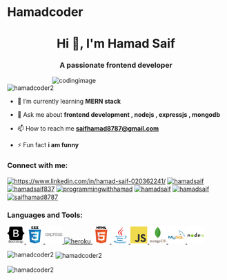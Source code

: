 # Hamadcoder

<h1 align="center">Hi 👋, I'm Hamad Saif</h1>
<h3 align="center">A passionate frontend developer</h3>

<img align="right" width="400"  src="https://cdn.dribbble.com/users/1162077/screenshots/4649464/media/c6590c70a5966a3baf311f081cdda5ff.gif" alt ="codingimage">


<p align="left"> <img src="https://komarev.com/ghpvc/?username=hamadcoder2&label=Profile%20views&color=0e75b6&style=flat" alt="hamadcoder2" /> </p>

- 🌱 I’m currently learning **MERN stack**

- 💬 Ask me about **frontend development , nodejs , expressjs , mongodb**

- 📫 How to reach me **saifhamad8787@gmail.com**

- ⚡ Fun fact **i am funny**

<h3 align="left">Connect with me:</h3>
<p align="left">
<a href="https://linkedin.com/in/https://www.linkedin.com/in/hamad-saif-020362241/" target="blank"><img align="center" src="https://raw.githubusercontent.com/rahuldkjain/github-profile-readme-generator/master/src/images/icons/Social/linked-in-alt.svg" alt="https://www.linkedin.com/in/hamad-saif-020362241/" height="30" width="40" /></a>
<a href="https://fb.com/hamadsaif" target="blank"><img align="center" src="https://raw.githubusercontent.com/rahuldkjain/github-profile-readme-generator/master/src/images/icons/Social/facebook.svg" alt="hamadsaif" height="30" width="40" /></a>
<a href="https://instagram.com/hamadsaif837" target="blank"><img align="center" src="https://raw.githubusercontent.com/rahuldkjain/github-profile-readme-generator/master/src/images/icons/Social/instagram.svg" alt="hamadsaif837" height="30" width="40" /></a>
<a href="https://www.youtube.com/c/programmingwithhamad" target="blank"><img align="center" src="https://raw.githubusercontent.com/rahuldkjain/github-profile-readme-generator/master/src/images/icons/Social/youtube.svg" alt="programmingwithhamad" height="30" width="40" /></a>
<a href="https://www.hackerrank.com/hamadsaif" target="blank"><img align="center" src="https://raw.githubusercontent.com/rahuldkjain/github-profile-readme-generator/master/src/images/icons/Social/hackerrank.svg" alt="hamadsaif" height="30" width="40" /></a>
<a href="https://www.leetcode.com/hamadsaif" target="blank"><img align="center" src="https://raw.githubusercontent.com/rahuldkjain/github-profile-readme-generator/master/src/images/icons/Social/leet-code.svg" alt="hamadsaif" height="30" width="40" /></a>
<a href="https://auth.geeksforgeeks.org/user/saifhamad8787" target="blank"><img align="center" src="https://raw.githubusercontent.com/rahuldkjain/github-profile-readme-generator/master/src/images/icons/Social/geeks-for-geeks.svg" alt="saifhamad8787" height="30" width="40" /></a>
</p>

<h3 align="left">Languages and Tools:</h3>
<p align="left"> <a href="https://getbootstrap.com" target="_blank" rel="noreferrer"> <img src="https://raw.githubusercontent.com/devicons/devicon/master/icons/bootstrap/bootstrap-plain-wordmark.svg" alt="bootstrap" width="40" height="40"/> </a> <a href="https://www.w3schools.com/css/" target="_blank" rel="noreferrer"> <img src="https://raw.githubusercontent.com/devicons/devicon/master/icons/css3/css3-original-wordmark.svg" alt="css3" width="40" height="40"/> </a> <a href="https://expressjs.com" target="_blank" rel="noreferrer"> <img src="https://raw.githubusercontent.com/devicons/devicon/master/icons/express/express-original-wordmark.svg" alt="express" width="40" height="40"/> </a> <a href="https://heroku.com" target="_blank" rel="noreferrer"> <img src="https://www.vectorlogo.zone/logos/heroku/heroku-icon.svg" alt="heroku" width="40" height="40"/> </a> <a href="https://www.w3.org/html/" target="_blank" rel="noreferrer"> <img src="https://raw.githubusercontent.com/devicons/devicon/master/icons/html5/html5-original-wordmark.svg" alt="html5" width="40" height="40"/> </a> <a href="https://www.java.com" target="_blank" rel="noreferrer"> <img src="https://raw.githubusercontent.com/devicons/devicon/master/icons/java/java-original.svg" alt="java" width="40" height="40"/> </a> <a href="https://developer.mozilla.org/en-US/docs/Web/JavaScript" target="_blank" rel="noreferrer"> <img src="https://raw.githubusercontent.com/devicons/devicon/master/icons/javascript/javascript-original.svg" alt="javascript" width="40" height="40"/> </a> <a href="https://www.mongodb.com/" target="_blank" rel="noreferrer"> <img src="https://raw.githubusercontent.com/devicons/devicon/master/icons/mongodb/mongodb-original-wordmark.svg" alt="mongodb" width="40" height="40"/> </a> <a href="https://www.mysql.com/" target="_blank" rel="noreferrer"> <img src="https://raw.githubusercontent.com/devicons/devicon/master/icons/mysql/mysql-original-wordmark.svg" alt="mysql" width="40" height="40"/> </a> <a href="https://nodejs.org" target="_blank" rel="noreferrer"> <img src="https://raw.githubusercontent.com/devicons/devicon/master/icons/nodejs/nodejs-original-wordmark.svg" alt="nodejs" width="40" height="40"/> </a> </p>

<p><img align="left" src="https://github-readme-stats.vercel.app/api/top-langs?username=hamadcoder2&show_icons=true&locale=en&layout=compact" alt="hamadcoder2" /></p>

<p>&nbsp;<img align="center" src="https://github-readme-stats.vercel.app/api?username=hamadcoder2&show_icons=true&locale=en" alt="hamadcoder2" /></p>

<p><img align="center" src="https://github-readme-streak-stats.herokuapp.com/?user=hamadcoder2&" alt="hamadcoder2" /></p>
